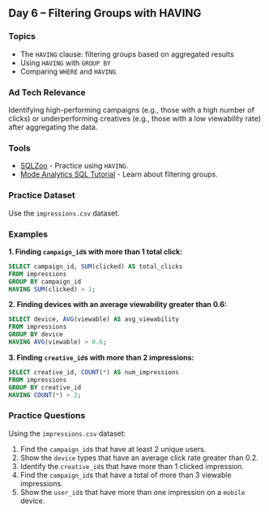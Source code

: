 ## Day 6 – Filtering Groups with HAVING

### Topics
- The `HAVING` clause: filtering groups based on aggregated results
- Using `HAVING` with `GROUP BY`
- Comparing `WHERE` and `HAVING`

### Ad Tech Relevance
Identifying high-performing campaigns (e.g., those with a high number of clicks) or underperforming creatives (e.g., those with a low viewability rate) after aggregating the data.

### Tools
- [SQLZoo](https://sqlzoo.net/groupinghaving.html) - Practice using `HAVING`.
- [Mode Analytics SQL Tutorial](https://mode.com/sql-tutorial/sql-having/) - Learn about filtering groups.

### Practice Dataset
Use the `impressions.csv` dataset.

### Examples

**1. Finding `campaign_id`s with more than 1 total click:**

```sql
SELECT campaign_id, SUM(clicked) AS total_clicks
FROM impressions
GROUP BY campaign_id
HAVING SUM(clicked) > 1;
```

**2. Finding devices with an average viewability greater than 0.6:**

```sql
SELECT device, AVG(viewable) AS avg_viewability
FROM impressions
GROUP BY device
HAVING AVG(viewable) > 0.6;
```

**3. Finding `creative_id`s with more than 2 impressions:**

```sql
SELECT creative_id, COUNT(*) AS num_impressions
FROM impressions
GROUP BY creative_id
HAVING COUNT(*) > 2;
```

### Practice Questions

Using the `impressions.csv` dataset:

1.  Find the `campaign_id`s that have at least 2 unique users.
2.  Show the `device` types that have an average click rate greater than 0.2.
3.  Identify the `creative_id`s that have more than 1 clicked impression.
4.  Find the `campaign_id`s that have a total of more than 3 viewable impressions.
5.  Show the `user_id`s that have more than one impression on a `mobile` device.